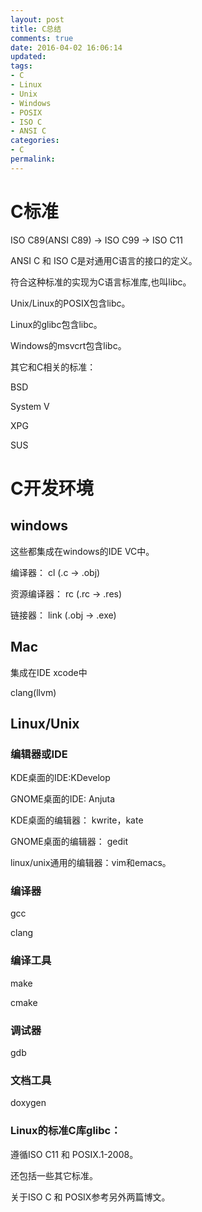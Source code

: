 ```yaml
---
layout: post
title: C总结
comments: true
date: 2016-04-02 16:06:14
updated:
tags:
- C
- Linux
- Unix
- Windows
- POSIX
- ISO C
- ANSI C
categories:
- C
permalink:
---
```


# C标准

ISO C89(ANSI C89) -> ISO C99 -> ISO C11

ANSI C 和 ISO C是对通用C语言的接口的定义。

符合这种标准的实现为C语言标准库,也叫libc。

Unix/Linux的POSIX包含libc。

Linux的glibc包含libc。

Windows的msvcrt包含libc。

其它和C相关的标准：

BSD

System V

XPG

SUS

# C开发环境

## windows

这些都集成在windows的IDE VC中。

编译器： cl (.c -> .obj)

资源编译器： rc (.rc -> .res)

链接器： link (.obj -> .exe)

## Mac

集成在IDE xcode中

clang(llvm)

## Linux/Unix

### 编辑器或IDE

KDE桌面的IDE:KDevelop

GNOME桌面的IDE: Anjuta

KDE桌面的编辑器： kwrite，kate

GNOME桌面的编辑器： gedit

linux/unix通用的编辑器：vim和emacs。

### 编译器

gcc

clang

### 编译工具

make

cmake

### 调试器

gdb

### 文档工具

doxygen

### Linux的标准C库glibc：

遵循ISO C11 和 POSIX.1-2008。

还包括一些其它标准。

关于ISO C 和 POSIX参考另外两篇博文。
